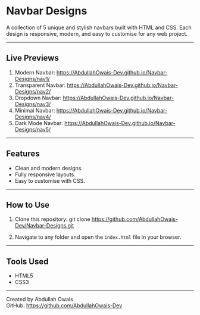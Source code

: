 # Navbar Designs

A collection of 5 unique and stylish navbars built with HTML and CSS. Each design is responsive, modern, and easy to customise for any web project.

---

## Live Previews

1. Modern Navbar: https://AbdullahOwais-Dev.github.io/Navbar-Designs/nav1/
2. Transparent Navbar: https://AbdullahOwais-Dev.github.io/Navbar-Designs/nav2/
3. Dropdown Navbar: https://AbdullahOwais-Dev.github.io/Navbar-Designs/nav3/
4. Minimal Navbar: https://AbdullahOwais-Dev.github.io/Navbar-Designs/nav4/
5. Dark Mode Navbar: https://AbdullahOwais-Dev.github.io/Navbar-Designs/nav5/

---

## Features

- Clean and modern designs.
- Fully responsive layouts.
- Easy to customise with CSS.

---

## How to Use

1. Clone this repository:
   git clone https://github.com/AbdullahOwais-Dev/Navbar-Designs.git

2. Navigate to any folder and open the `index.html` file in your browser.

---

## Tools Used

- HTML5
- CSS3

---

Created by Abdullah Owais  
GitHub: https://github.com/AbdullahOwais-Dev
